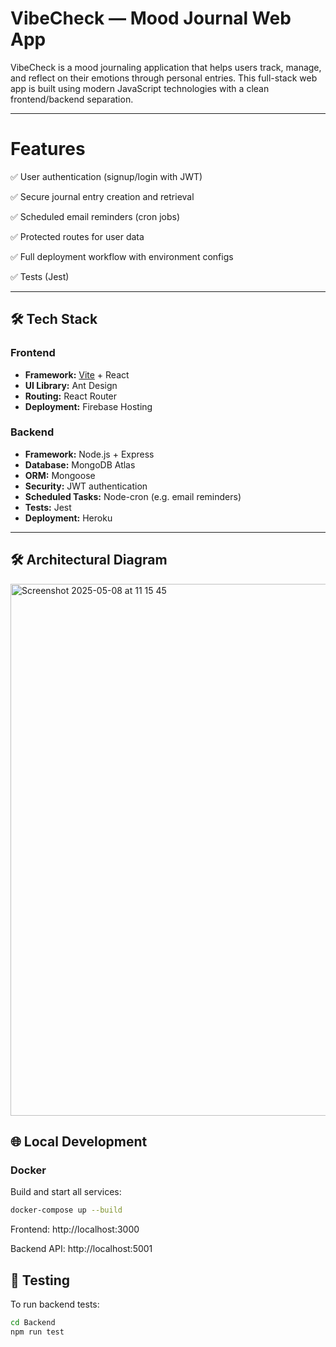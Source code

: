 # VibeCheck — Mood Journal Web App

VibeCheck is a mood journaling application that helps users track, manage, and reflect on their emotions through personal entries. This full-stack web app is built using modern JavaScript technologies with a clean frontend/backend separation.

---

# Features

✅ User authentication (signup/login with JWT)

✅ Secure journal entry creation and retrieval

✅ Scheduled email reminders (cron jobs)

✅ Protected routes for user data

✅ Full deployment workflow with environment configs

✅ Tests (Jest)

---

## 🛠 Tech Stack

### Frontend

- **Framework:** [Vite](https://vitejs.dev/) + React
- **UI Library:** Ant Design
- **Routing:** React Router
- **Deployment:** Firebase Hosting

### Backend

- **Framework:** Node.js + Express
- **Database:** MongoDB Atlas
- **ORM:** Mongoose
- **Security:** JWT authentication
- **Scheduled Tasks:** Node-cron (e.g. email reminders)
- **Tests:** Jest
- **Deployment:** Heroku

---

## 🛠 Architectural Diagram

<img width="851" alt="Screenshot 2025-05-08 at 11 15 45" src="https://github.com/user-attachments/assets/737ac34e-4e25-4388-8cc5-4eb962740b00" />


## 🌐 Local Development

### Docker

Build and start all services:

```bash
docker-compose up --build
```

Frontend: http://localhost:3000

Backend API: http://localhost:5001

## 🧪 Testing

To run backend tests:

```bash
cd Backend
npm run test
```
